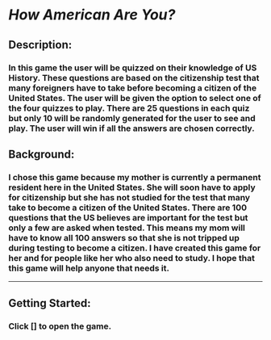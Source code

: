 # _How American Are You?_

## Description:
###  In this game the user will be quizzed on their knowledge of US History. These questions are based on the citizenship test that many foreigners have to take before becoming a citizen of the United States. The user will be given the option to select one of the four quizzes to play. There are 25 questions in each quiz but only 10 will be randomly generated for the user to see and play. The user will win if all the answers are chosen correctly. 

## Background:
### I chose this game because my mother is currently a permanent resident here in the United States. She will soon have to apply for citizenship but she has not studied for the test that many take to become a citizen of the United States. There are 100 questions that the US believes are important for the test but only a few are asked when tested. This means my mom will have to know all 100 answers so that she is not tripped up during testing to become a citizen. I have created this game for her and for people like her who also need to study. I hope that this game will help anyone that needs it. 

---
## Getting Started:
### Click [] to open the game.


<!-- Getting started: link to game, and any instructions that I deem important -->
<!-- Screenshot of game-->
<!-- List of technologies used, ie HTML CSS JS Bootstrap -->
<!-- Next Steps: Future Enhacements -->